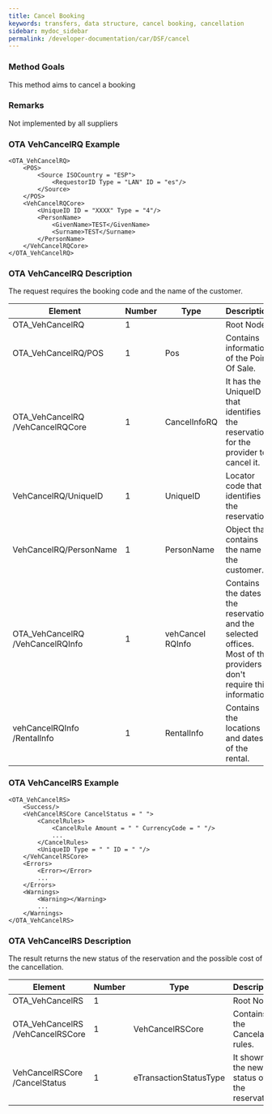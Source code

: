 ```yaml
---
title: Cancel Booking
keywords: transfers, data structure, cancel booking, cancellation
sidebar: mydoc_sidebar
permalink: /developer-documentation/car/DSF/cancel
---
```




### Method Goals


This method aims to cancel a booking



### Remarks


Not implemented by all suppliers



### OTA VehCancelRQ Example




    <OTA_VehCancelRQ>
        <POS>
            <Source ISOCountry = "ESP">
                <RequestorID Type = "LAN" ID = "es"/>
            </Source>
        </POS>
        <VehCancelRQCore>
            <UniqueID ID = "XXXX" Type = "4"/>
            <PersonName>
                <GivenName>TEST</GivenName>
                <Surname>TEST</Surname>
            </PersonName>
        </VehCancelRQCore>
    </OTA_VehCancelRQ>



### OTA VehCancelRQ Description


The request requires the booking code and the name of the customer.



| **Element**				| **Number**	| **Type**	| **Description**						|
| ------------------------------------- | ------------- | ------------- | ------------------------------------------------------------- |
| OTA_VehCancelRQ			| 1           	|		| Root Node.        						|
| OTA_VehCancelRQ/POS			| 1   		| Pos    	| Contains information of the Point Of Sale. 			|
| OTA_VehCancelRQ /VehCancelRQCore	| 1   		| CancelInfoRQ	| It has the UniqueID that identifies the reservation for the provider to cancel it.	|
| VehCancelRQ/UniqueID			| 1   		| UniqueID	| Locator code that identifies the reservation. 		|
| VehCancelRQ/PersonName		| 1   		| PersonName	| Object that contains the name of the customer. 		|
| OTA_VehCancelRQ /VehCancelRQInfo	| 1   		| vehCancel RQInfo	| Contains the dates of the reservation and the selected offices. Most of the providers don't require this information.	|
| vehCancelRQInfo /RentalInfo		| 1   		| RentalInfo	| Contains the locations and dates of the rental.		|



### OTA VehCancelRS Example




    <OTA_VehCancelRS>
        <Success/>
        <VehCancelRSCore CancelStatus = " ">
            <CancelRules>
                <CancelRule Amount = " " CurrencyCode = " "/>
                ...
            </CancelRules>
            <UniqueID Type = " " ID = " "/>
        </VehCancelRSCore>
        <Errors>
            <Error></Error>
            ...
        </Errors>
        <Warnings>
            <Warning></Warning>
            ...
        </Warnings>
    </OTA_VehCancelRS>



### OTA VehCancelRS Description


The result returns the new status of the reservation and the possible
cost of the cancellation.


 
| **Element**				| **Number**	| **Type**	| **Description**						|
| ------------------------------------- | ------------- | ------------- | ------------------------------------------------------------- |
| OTA_VehCancelRS     			| 1             |        	| Root Node							|
| OTA_VehCancelRS /VehCancelRSCore	| 1     	| VehCancelRSCore | Contains the Cancelation rules.				|
| VehCancelRSCore /CancelStatus		| 1     	| eTransactionStatusType | It showns the new status of the reservation.		|

